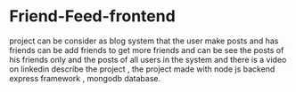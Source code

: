 # Friend-Feed-frontend
project can be consider as blog system that the user make posts and has friends can be add friends to get more friends and can be see the posts of his friends only and the posts of all users in the system and there is a video on linkedin describe the project   , the project made with node js backend express framework , mongodb database.
